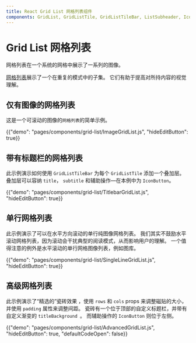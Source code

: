 ```yaml
---
title: React Grid List 网格列表组件
components: GridList, GridListTile, GridListTileBar, ListSubheader, IconButton
---
```


# Grid List 网格列表

<p class="description">网格列表在一个系统的网格中展示了一系列的图像。</p>

[网格列表](https://material.io/design/components/image-lists.html)展示了一个在重复的模式中的子集。 它们有助于提高对所持内容的视觉理解。

## 仅有图像的网格列表

这是一个可滚动的图像的`网格列表`的简单示例。

{{"demo": "pages/components/grid-list/ImageGridList.js", "hideEditButton": true}}

## 带有标题栏的网格列表

此示例演示如何使用 `GridListTileBar` 为每个 `GridListTile` 添加一个叠加层。 叠加层可以容纳 `title`， `subtitle` 和辅助操作—在本例中为 `IconButton`。

{{"demo": "pages/components/grid-list/TitlebarGridList.js", "hideEditButton": true}}

## 单行网格列表

此示例演示了可以在水平方向滚动的单行纯图像网格列表。 我们其实不鼓励水平滚动网格列表，因为滚动会干扰典型的阅读模式，从而影响用户的理解。 一个值得注意的例外是水平滚动的单行网格图像列表，例如图库。

{{"demo": "pages/components/grid-list/SingleLineGridList.js", "hideEditButton": true}}

## 高级网格列表

此示例演示了“精选的”瓷砖效果 ，使用 `rows` 和 `cols` props 来调整磁贴的大小，并使用 `padding` 属性来调整间距。 瓷砖有一个位于顶部的自定义标题栏，并带有自定义渐变的 `titleBackground `。 而辅助操作的 `IconButton` 则位于左侧。

{{"demo": "pages/components/grid-list/AdvancedGridList.js", "hideEditButton": true, "defaultCodeOpen": false}}